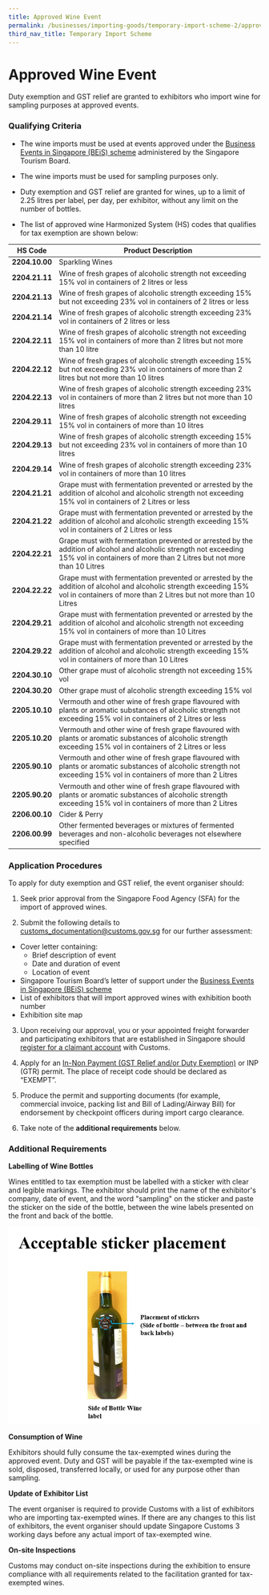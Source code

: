 ```yaml
---
title: Approved Wine Event
permalink: /businesses/importing-goods/temporary-import-scheme-2/approved-wine-event
third_nav_title: Temporary Import Scheme
---
```


# Approved Wine Event

Duty exemption and GST relief are granted to exhibitors who import wine for sampling purposes at approved events.

### Qualifying Criteria
    
   -   The wine imports must be used at events approved under the [Business Events in Singapore (BEiS) scheme](https://www.visitsingapore.com/mice/en/plan-your-event/event-assistance-schemes/beis/overview/) administered by the Singapore Tourism Board.

-   The wine imports must be used for sampling purposes only.

-   Duty exemption and GST relief are granted for wines, up to a limit of 2.25 litres per label, per day, per exhibitor, without any limit on the number of bottles.

-   The list of approved wine Harmonized System (HS) codes that qualifies for tax exemption are shown below:

| HS Code | Product Description |
|--|--|
| **2204.10.00** |Sparkling Wines |
| **2204.21.11** | Wine of fresh grapes of alcoholic strength not exceeding 15% vol in containers of 2 litres or less |
| **2204.21.13**| Wine of fresh grapes of alcoholic strength exceeding 15% but not exceeding 23% vol in containers of 2 litres or less|
|**2204.21.14** | Wine of fresh grapes of alcoholic strength exceeding 23% vol in containers of 2 litres or less|
| **2204.22.11** |  Wine of fresh grapes of alcoholic strength not exceeding 15% vol in containers of more than 2 litres but not more than 10 litre |
| **2204.22.12** | Wine of fresh grapes of alcoholic strength exceeding 15% but not exceeding 23% vol in containers of more than 2 litres but not more than 10 litres |
| **2204.22.13** | Wine of fresh grapes of alcoholic strength exceeding 23% vol in containers of more than 2 litres but not more than 10 litres |
| **2204.29.11** | Wine of fresh grapes of alcoholic strength not exceeding 15% vol in containers of more than 10 litres |
| **2204.29.13** | Wine of fresh grapes of alcoholic strength exceeding 15% but not exceeding 23% vol in containers of more than 10 litres |
| **2204.29.14** | Wine of fresh grapes of alcoholic strength exceeding 23% vol in containers of more than 10 litres |
| **2204.21.21** | Grape must with fermentation prevented or arrested by the addition of alcohol and alcoholic strength not exceeding 15% vol in containers of 2 Litres or less |
| **2204.21.22** | Grape must with fermentation prevented or arrested by the addition of alcohol and alcoholic strength exceeding 15% vol in containers of 2 Litres or less |
| **2204.22.21** | Grape must with fermentation prevented or arrested by the addition of alcohol and alcoholic strength not exceeding 15% vol in containers of more than 2 Litres but not more than 10 Litres |
| **2204.22.22** | Grape must with fermentation prevented or arrested by the addition of alcohol and alcoholic strength exceeding 15% vol in containers of more than 2 Litres but not more than 10 Litres |
| **2204.29.21** | Grape must with fermentation prevented or arrested by the addition of alcohol and alcoholic strength not exceeding 15% vol in containers of more than 10 Litres |
| **2204.29.22** | Grape must with fermentation prevented or arrested by the addition of alcohol and alcoholic strength exceeding 15% vol in containers of more than 10 Litres |
| **2204.30.10** | Other grape must of alcoholic strength not exceeding 15% vol |
| **2204.30.20** | Other grape must of alcoholic strength exceeding 15% vol |
| **2205.10.10** | Vermouth and other wine of fresh grape flavoured with plants or aromatic substances of alcoholic strength not exceeding 15% vol in containers of 2 Litres or less |
| **2205.10.20** | Vermouth and other wine of fresh grape flavoured with plants or aromatic substances of alcoholic strength exceeding 15% vol in containers of 2 Litres or less |
| **2205.90.10** | Vermouth and other wine of fresh grape flavoured with plants or aromatic substances of alcoholic strength not exceeding 15% vol in containers of more than 2 Litres |
| **2205.90.20** | Vermouth and other wine of fresh grape flavoured with plants or aromatic substances of alcoholic strength exceeding 15% vol in containers of more than 2 Litres| 
| **2206.00.10** | Cider & Perry |
| **2206.00.99** | Other fermented beverages or mixtures of fermented beverages and non-alcoholic beverages not elsewhere specified |

### Application Procedures
   To apply for duty exemption and GST relief, the event organiser should:

1) Seek prior approval from the Singapore Food Agency (SFA) for the import of approved wines.

2) Submit the following details to [customs_documentation@customs.gov.sg](mailto:customs_documentation@customs.gov.sg) for our further assessment:

-   Cover letter containing:
    -   Brief description of event
    -   Date and duration of event
    -   Location of event
-   Singapore Tourism Board’s letter of support under the [Business Events in Singapore (BEiS) scheme](https://www.visitsingapore.com/mice/en/plan-your-event/event-assistance-schemes/beis/overview/)
-   List of exhibitors that will import approved wines with exhibition booth number
-   Exhibition site map

3) Upon receiving our approval, you or your appointed freight forwarder and participating exhibitors that are established in Singapore should [register for a claimant account](/businesses/registration-matters/registration-procedures/register-claimants) with Customs.

4) Apply for an [In-Non Payment (GST Relief and/or Duty Exemption)](/businesses/importing-goods/import-procedures/types-of-import-permits) or INP (GTR) permit. The place of receipt code should be declared as “EXEMPT”.

5) Produce the permit and supporting documents (for example, commercial invoice, packing list and Bill of Lading/Airway Bill) for endorsement by checkpoint officers during import cargo clearance.

6) Take note of the **additional requirements** below.

### Additional Requirements
    
 **Labelling of Wine Bottles**

Wines entitled to tax exemption must be labelled with a sticker with clear and legible markings. The exhibitor should print the name of the exhibitor's company, date of event, and the word "sampling" on the sticker and paste the sticker on the side of the bottle, between the wine labels presented on the front and back of the bottle.

![ASP.PNG](/images/ASP.PNG)

**Consumption of Wine**

Exhibitors should fully consume the tax-exempted wines during the approved event. Duty and GST will be payable if the tax-exempted wine is sold, disposed, transferred locally, or used for any purpose other than sampling.

**Update of Exhibitor List**

The event organiser is required to provide Customs with a list of exhibitors who are importing tax-exempted wines. If there are any changes to this list of exhibitors, the event organiser should update Singapore Customs 3 working days before any actual import of tax-exempted wine.

**On-site Inspections**

Customs may conduct on-site inspections during the exhibition to ensure compliance with all requirements related to the facilitation granted for tax-exempted wines.
